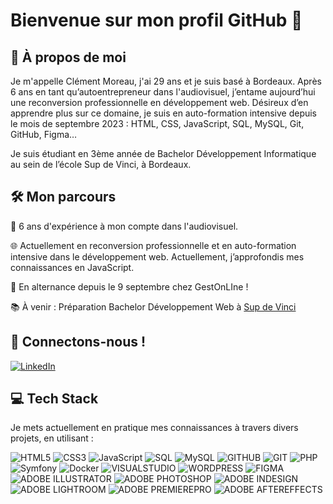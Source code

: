 # Bienvenue sur mon profil GitHub 👋

## 👤 À propos de moi

Je m'appelle Clément Moreau, j'ai 29 ans et je suis basé à Bordeaux. 
Après 6 ans en tant qu’autoentrepreneur dans l'audiovisuel, j’entame aujourd’hui une reconversion professionnelle en développement web. Désireux d’en apprendre plus sur ce domaine, je suis en auto-formation intensive depuis le mois de septembre 2023 : HTML, CSS, JavaScript, SQL, MySQL, Git, GitHub, Figma…

Je suis étudiant en 3ème année de Bachelor Développement Informatique au sein de l’école Sup de Vinci, à Bordeaux.

## 🛠️ Mon parcours

 💼 6 ans d'expérience à mon compte dans l'audiovisuel.
 
 🌐 Actuellement en reconversion professionnelle et en auto-formation intensive dans le développement web. Actuellement, j’approfondis mes connaissances en JavaScript.

 💼 En alternance depuis le 9 septembre chez GestOnLIne !
 
 📚 À venir : Préparation Bachelor Développement Web à [Sup de Vinci](https://www.supdevinci.fr/)
 

## 🤝 Connectons-nous !

[![LinkedIn](https://img.shields.io/badge/Clement%20Moreau-expert?logo=Linkedin&logoColor=white&color=blue)](https://www.linkedin.com/in/clementmoreaupro/)


## 💻 Tech Stack

Je mets actuellement en pratique mes connaissances à travers divers projets, en utilisant :

![HTML5](https://img.shields.io/badge/HTML5-Expert?style=for-the-badge&logo=HTML5&logoColor=white&color=%23f16b31)
![CSS3](https://img.shields.io/badge/CSS3-Expert?style=for-the-badge&logo=CSS3&logoColor=white&color=%232face0)
![JavaScript](https://img.shields.io/badge/JavaScript-Expert?style=for-the-badge&logo=JavaScript&logoColor=black&color=%23f7e025)
![SQL](https://img.shields.io/badge/sql-Expert?style=for-the-badge&logo=sql&logoColor=black&color=%23087dd7)
![MySQL](https://img.shields.io/badge/MYSQL-Expert?style=for-the-badge&logo=mysql&logoColor=white&color=%2308638a)
![GITHUB](https://img.shields.io/badge/github-Expert?style=for-the-badge&logo=github&logoColor=white&color=%232b3036)
![GIT](https://img.shields.io/badge/git-Expert?style=for-the-badge&logo=git&logoColor=white&color=%23f15639)
![PHP](https://img.shields.io/badge/PHP-Expert?style=for-the-badge&logo=php&logoColor=white&color=%23777BB4)
![Symfony](https://img.shields.io/badge/Symfony-Expert?style=for-the-badge&logo=symfony&logoColor=white&color=black)
![Docker](https://img.shields.io/badge/Docker-Expert?style=for-the-badge&logo=docker&logoColor=white&color=%232496ED)
![VISUALSTUDIO](https://img.shields.io/badge/Visual%20Studio-Expert?style=for-the-badge&logo=Visual%20Studio&logoColor=white&color=%230989d2)
![WORDPRESS](https://img.shields.io/badge/wordpress-Expert?style=for-the-badge&logo=wordpress&logoColor=white&color=black)
![FIGMA](https://img.shields.io/badge/figma-Expert?style=for-the-badge&logo=figma&logoColor=white&color=%23a55eff)
![ADOBE ILLUSTRATOR](https://img.shields.io/badge/adobe%20illustrator-Expert?style=for-the-badge&logo=adobeillustrator&logoColor=white&color=%23ff9d08)
![ADOBE PHOTOSHOP](https://img.shields.io/badge/adobe%20photoshop-Expert?style=for-the-badge&logo=adobephotoshop&logoColor=white&color=%2355aff9)
![ADOBE INDESIGN](https://img.shields.io/badge/adobe%20indesign-Expert?style=for-the-badge&logo=adobeindesign&logoColor=white&color=%23ff396b)
![ADOBE LIGHTROOM](https://img.shields.io/badge/adobe%20lightroom-Expert?style=for-the-badge&logo=adobelightroom&logoColor=white&color=%2331a8ff)
![ADOBE PREMIEREPRO](https://img.shields.io/badge/adobe%20premiere%20pro-Expert?style=for-the-badge&logo=adobepremierepro&logoColor=white&color=%239c9cff)
![ADOBE AFTEREFFECTS](https://img.shields.io/badge/adobe%20after%20effects-Expert?style=for-the-badge&logo=adobeaftereffects&logoColor=white&color=%23c489ff)


















